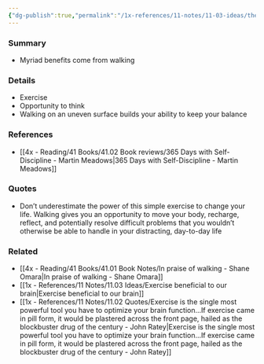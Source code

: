 ```yaml
---
{"dg-publish":true,"permalink":"/1x-references/11-notes/11-03-ideas/the-benefits-of-walking/","title":"The benefits of walking","created":"2024-02-23T12:10:41.532+03:00","updated":"2024-02-23T12:10:41.532+03:00"}
---
```



### Summary
- Myriad benefits come from walking

### Details
- Exercise
- Opportunity to think
- Walking on an uneven surface builds your ability to keep your balance

### References
- [[4x - Reading/41 Books/41.02 Book reviews/365 Days with Self-Discipline - Martin Meadows\|365 Days with Self-Discipline - Martin Meadows]]

### Quotes
- Don’t underestimate the power of this simple exercise to change your life. Walking gives you an opportunity to move your body, recharge, reflect, and potentially resolve difficult problems that you wouldn’t otherwise be able to handle in your distracting, day-to-day life


### Related
- [[4x - Reading/41 Books/41.01 Book Notes/In praise of walking - Shane Omara\|In praise of walking - Shane Omara]]
- [[1x - References/11 Notes/11.03 Ideas/Exercise beneficial to our brain\|Exercise beneficial to our brain]]
- [[1x - References/11 Notes/11.02 Quotes/Exercise is the single most powerful tool you have to optimize your brain function...If exercise came in pill form, it would be plastered across the front page, hailed as the blockbuster drug of the century - John Ratey\|Exercise is the single most powerful tool you have to optimize your brain function...If exercise came in pill form, it would be plastered across the front page, hailed as the blockbuster drug of the century - John Ratey]]
